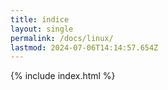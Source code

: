 ```yaml
---
title: índice
layout: single
permalink: /docs/linux/
lastmod: 2024-07-06T14:14:57.654Z
---
```


{% include index.html %}
